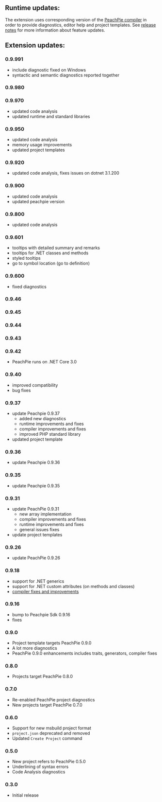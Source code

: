 ## Runtime updates:

The extension uses corresponding version of the [PeachPie compiler](https://www.peachpie.io/) in order to provide diagnostics, editor help and project templates. See [release notes](https://github.com/peachpiecompiler/peachpie/releases) for more information about feature updates.

## Extension updates:

### 0.9.991

- include diagnostic fixed on Windows
- syntactic and semantic diagnostics reported together

### 0.9.980

### 0.9.970

- updated code analysis
- updated runtime and standard libraries

### 0.9.950

- updated code analysis
- memory usage improvements
- updated project templates

### 0.9.920

- updated code analysis, fixes issues on dotnet 3.1.200

### 0.9.900

- updated code analysis
- updated peachpie version

### 0.9.800

- updated code analysis

### 0.9.601

- tooltips with detailed summary and remarks
- tooltips for .NET classes and methods
- styled tooltips
- go to symbol location (go to definition)

### 0.9.600

- fixed diagnostics

### 0.9.46
### 0.9.45
### 0.9.44
### 0.9.43
### 0.9.42

- PeachPie runs on .NET Core 3.0

### 0.9.40

- improved compatibility
- bug fixes

### 0.9.37

- update Peachpie 0.9.37
  - added new diagnostics
  - runtime improvements and fixes
  - compiler improvements and fixes
  - improved PHP standard library
- updated project template

### 0.9.36

- update Peachpie 0.9.36

### 0.9.35

- update Peachpie 0.9.35

### 0.9.31

- update PeachPie 0.9.31
  - new array implementation
  - compiler improvements and fixes
  - runtime improvements and fixes
  - general issues fixes
- update project templates

### 0.9.26

- update PeachPie 0.9.26

### 0.9.18
- support for .NET generics
- support for .NET custom attributes (on methods and classes)
- [compiler fixes and improvements](https://github.com/peachpiecompiler/peachpie/releases/tag/v0.9.18)

### 0.9.16
- bump to Peachpie Sdk 0.9.16
- fixes

### 0.9.0
- Project template targets PeachPie 0.9.0
- A lot more diagnostics
- PeachPie 0.9.0 enhancements includes traits, generators, compiler fixes

### 0.8.0
- Projects target PeachPie 0.8.0

### 0.7.0
- Re-enabled PeachPie project diagnostics
- New projects target PeachPie 0.7.0

### 0.6.0
- Support for new msbuild project format
- `project.json` deprecated and removed
- Updated `Create Project` command

### 0.5.0

- New project refers to PeachPie 0.5.0
- Underlining of syntax errors
- Code Analysis diagnostics

### 0.3.0

- Initial release
